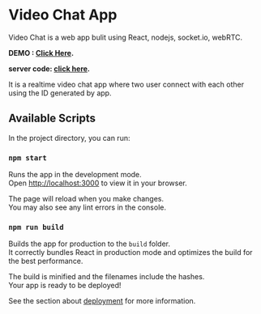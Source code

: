 # Video Chat App

Video Chat is a web app bulit using React, nodejs, socket.io, webRTC.

**DEMO : [Click Here](https://video-chat-mnm.netlify.app/).**

**server code: [click here](https://github.com/maneeshmashelkar/video_chat_server).**

It is a realtime video chat app where two user connect with each other using the ID generated by app.


## Available Scripts

In the project directory, you can run:

### `npm start`

Runs the app in the development mode.\
Open [http://localhost:3000](http://localhost:3000) to view it in your browser.

The page will reload when you make changes.\
You may also see any lint errors in the console.


### `npm run build`

Builds the app for production to the `build` folder.\
It correctly bundles React in production mode and optimizes the build for the best performance.

The build is minified and the filenames include the hashes.\
Your app is ready to be deployed!

See the section about [deployment](https://facebook.github.io/create-react-app/docs/deployment) for more information.
